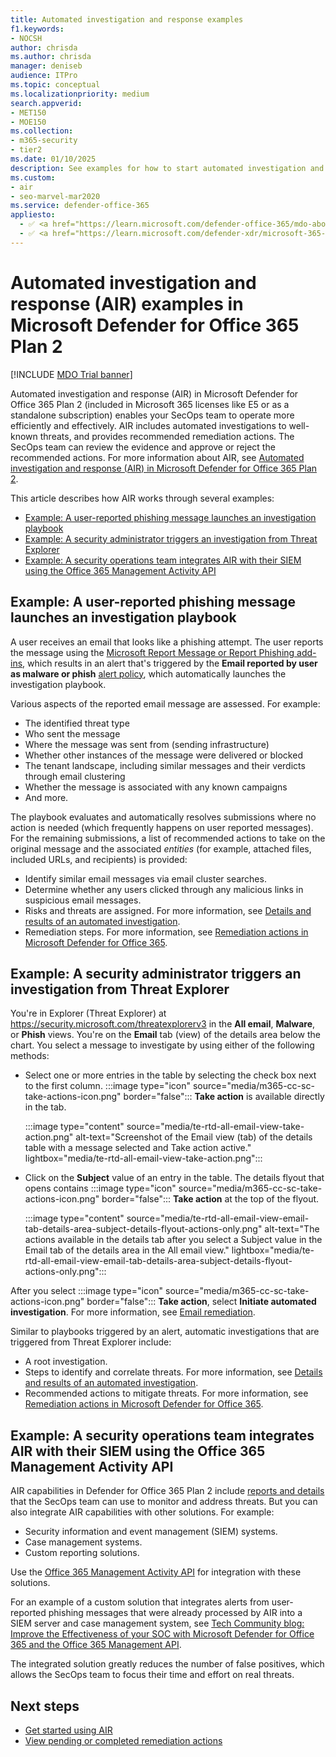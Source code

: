 ```yaml
---
title: Automated investigation and response examples
f1.keywords:
- NOCSH
author: chrisda
ms.author: chrisda
manager: deniseb
audience: ITPro
ms.topic: conceptual
ms.localizationpriority: medium
search.appverid:
- MET150
- MOE150
ms.collection:
- m365-security
- tier2
ms.date: 01/10/2025
description: See examples for how to start automated investigation and response (AIR) in Microsoft Defender for Office 365 Plan 2.
ms.custom:
- air
- seo-marvel-mar2020
ms.service: defender-office-365
appliesto:
  - ✅ <a href="https://learn.microsoft.com/defender-office-365/mdo-about#defender-for-office-365-plan-1-vs-plan-2-cheat-sheet" target="_blank">Microsoft Defender for Office 365 Plan 2</a>
  - ✅ <a href="https://learn.microsoft.com/defender-xdr/microsoft-365-defender" target="_blank">Microsoft Defender XDR</a>
---
```


# Automated investigation and response (AIR) examples in Microsoft Defender for Office 365 Plan 2

[!INCLUDE [MDO Trial banner](../includes/mdo-trial-banner.md)]

Automated investigation and response (AIR) in Microsoft Defender for Office 365 Plan 2 (included in Microsoft 365 licenses like E5 or as a standalone subscription) enables your SecOps team to operate more efficiently and effectively. AIR includes automated investigations to well-known threats, and provides recommended remediation actions. The SecOps team can review the evidence and approve or reject the recommended actions. For more information about AIR, see [Automated investigation and response (AIR) in Microsoft Defender for Office 365 Plan 2](air-about.md).

This article describes how AIR works through several examples:

- [Example: A user-reported phishing message launches an investigation playbook](#example-a-user-reported-phishing-message-launches-an-investigation-playbook)
- [Example: A security administrator triggers an investigation from Threat Explorer](#example-a-security-administrator-triggers-an-investigation-from-threat-explorer)
- [Example: A security operations team integrates AIR with their SIEM using the Office 365 Management Activity API](#example-a-security-operations-team-integrates-air-with-their-siem-using-the-office-365-management-activity-api)

## Example: A user-reported phishing message launches an investigation playbook

A user receives an email that looks like a phishing attempt. The user reports the message using the [Microsoft Report Message or Report Phishing add-ins](submissions-users-report-message-add-in-configure.md), which results in an alert that's triggered by the **Email reported by user as malware or phish** [alert policy](/purview/alert-policies#threat-management-alert-policies), which automatically launches the investigation playbook.

Various aspects of the reported email message are assessed. For example:

- The identified threat type
- Who sent the message
- Where the message was sent from (sending infrastructure)
- Whether other instances of the message were delivered or blocked
- The tenant landscape, including similar messages and their verdicts through email clustering
- Whether the message is associated with any known campaigns
- And more.

The playbook evaluates and automatically resolves submissions where no action is needed (which frequently happens on user reported messages). For the remaining submissions, a list of recommended actions to take on the original message and the associated _entities_ (for example, attached files, included URLs, and recipients) is provided:

- Identify similar email messages via email cluster searches.
- Determine whether any users clicked through any malicious links in suspicious email messages.
- Risks and threats are assigned. For more information, see [Details and results of an automated investigation](air-view-investigation-results.md).
- Remediation steps. For more information, see [Remediation actions in Microsoft Defender for Office 365](air-remediation-actions.md).

## Example: A security administrator triggers an investigation from Threat Explorer

You're in Explorer (Threat Explorer) at <https://security.microsoft.com/threatexplorerv3> in the **All email**, **Malware**, or **Phish** views. You're on the **Email** tab (view) of the details area below the chart. You select a message to investigate by using either of the following methods:

- Select one or more entries in the table by selecting the check box next to the first column. :::image type="icon" source="media/m365-cc-sc-take-actions-icon.png" border="false"::: **Take action** is available directly in the tab.

  :::image type="content" source="media/te-rtd-all-email-view-take-action.png" alt-text="Screenshot of the Email view (tab) of the details table with a message selected and Take action active." lightbox="media/te-rtd-all-email-view-take-action.png":::

- Click on the **Subject** value of an entry in the table. The details flyout that opens contains :::image type="icon" source="media/m365-cc-sc-take-actions-icon.png" border="false"::: **Take action** at the top of the flyout.

  :::image type="content" source="media/te-rtd-all-email-view-email-tab-details-area-subject-details-flyout-actions-only.png" alt-text="The actions available in the details tab after you select a Subject value in the Email tab of the details area in the All email view." lightbox="media/te-rtd-all-email-view-email-tab-details-area-subject-details-flyout-actions-only.png":::

After you select :::image type="icon" source="media/m365-cc-sc-take-actions-icon.png" border="false"::: **Take action**, select **Initiate automated investigation**. For more information, see [Email remediation](threat-explorer-threat-hunting.md#email-remediation).

Similar to playbooks triggered by an alert, automatic investigations that are triggered from Threat Explorer include:

- A root investigation.
- Steps to identify and correlate threats. For more information, see [Details and results of an automated investigation](air-view-investigation-results.md).
- Recommended actions to mitigate threats. For more information, see [Remediation actions in Microsoft Defender for Office 365](air-remediation-actions.md).

## Example: A security operations team integrates AIR with their SIEM using the Office 365 Management Activity API

AIR capabilities in Defender for Office 365 Plan 2 include [reports and details](air-view-investigation-results.md) that the SecOps team can use to monitor and address threats. But you can also integrate AIR capabilities with other solutions. For example:

- Security information and event management (SIEM) systems.
- Case management systems.
- Custom reporting solutions.

Use the [Office 365 Management Activity API](/office/office-365-management-api/office-365-management-activity-api-reference) for integration with these solutions.

For an example of a custom solution that integrates alerts from user-reported phishing messages that were already processed by AIR into a SIEM server and case management system, see [Tech Community blog: Improve the Effectiveness of your SOC with Microsoft Defender for Office 365 and the Office 365 Management API](https://techcommunity.microsoft.com/t5/microsoft-security-and/improve-the-effectiveness-of-your-soc-with-office-365-atp-and/ba-p/1525185).

The integrated solution greatly reduces the number of false positives, which allows the SecOps team to focus their time and effort on real threats.

## Next steps

- [Get started using AIR](air-about.md)
- [View pending or completed remediation actions](air-review-approve-pending-completed-actions.md)
